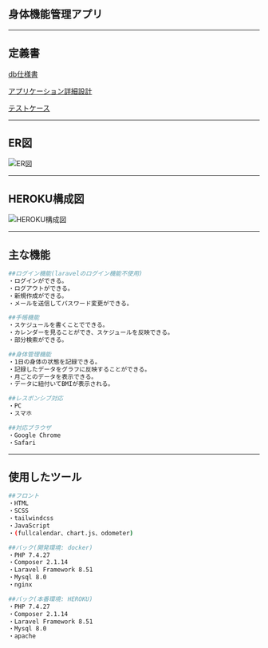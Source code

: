 ## 身体機能管理アプリ
---

## 定義書
[db仕様書](https://docs.google.com/spreadsheets/d/1PR9s_cDnP35ugRIphE39m26ItjIcajQ85kHMjIzOfag/edit#gid=0)

[アプリケーション詳細設計](https://docs.google.com/spreadsheets/d/1XzlIWw6Ce78BYS5AP9YMXUlZOi9XMgaMH_mFbRGaCYU/edit#gid=0)

[テストケース](https://docs.google.com/spreadsheets/d/1g8qDJMMW_4WTHeMA8P33cKv4dRdfM-sqYHMC-rAxiZE/edit#gid=8055108)

---

## ER図
![ER図](https://user-images.githubusercontent.com/61786366/147398474-6ffeb172-9093-467e-b9da-c6cb51016f64.png)

---

## HEROKU構成図
![HEROKU構成図](https://user-images.githubusercontent.com/61786366/147398470-a70e020a-8a31-4f17-aaee-c7f1fd2cf97b.png)

---
## 主な機能

```bash
##ログイン機能(laravelのログイン機能不使用)
・ログインができる。
・ログアウトができる。
・新規作成ができる。
・メールを送信してパスワード変更ができる。

##手帳機能
・スケジュールを書くことでできる。
・カレンダーを見ることができ、スケジュールを反映できる。
・部分検索ができる。　

##身体管理機能
・1日の身体の状態を記録できる。
・記録したデータをグラフに反映することができる。
・月ごとのデータを表示できる。
・データに紐付いてBMIが表示される。

##レスポンシブ対応
・PC
・スマホ

##対応ブラウザ
・Google Chrome
・Safari
```

---
## 使用したツール

```bash
##フロント
・HTML
・SCSS
・tailwindcss
・JavaScript
・(fullcalendar、chart.js、odometer)

##バック(開発環境: docker)
・PHP 7.4.27
・Composer 2.1.14
・Laravel Framework 8.51
・Mysql 8.0
・nginx

##バック(本番環境: HEROKU)
・PHP 7.4.27
・Composer 2.1.14
・Laravel Framework 8.51
・Mysql 8.0
・apache
```
